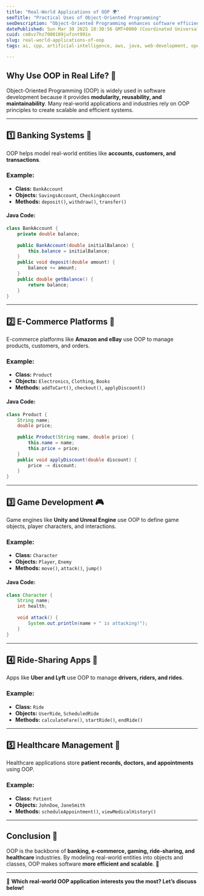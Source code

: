 ```yaml
---
title: "Real-World Applications of OOP 🌍"
seoTitle: "Practical Uses of Object-Oriented Programming"
seoDescription: "Object-Oriented Programming enhances software efficiency and scalability in banking, e-commerce, gaming, ride-sharing, and healthcare"
datePublished: Sun Mar 30 2025 18:30:56 GMT+0000 (Coordinated Universal Time)
cuid: cm8vz7hz7000109jufznt991o
slug: real-world-applications-of-oop
tags: ai, cpp, artificial-intelligence, aws, java, web-development, opensource, computer-science, webdev, developer, coding, devops, object-oriented-programming, web3, devops-articles

---
```


## Why Use OOP in Real Life? 🤔
Object-Oriented Programming (OOP) is widely used in software development because it provides **modularity, reusability, and maintainability**. Many real-world applications and industries rely on OOP principles to create scalable and efficient systems.

---

## 1️⃣ Banking Systems 🏦
OOP helps model real-world entities like **accounts, customers, and transactions**.

### Example:
- **Class:** `BankAccount`
- **Objects:** `SavingsAccount`, `CheckingAccount`
- **Methods:** `deposit()`, `withdraw()`, `transfer()`

#### Java Code:
```java
class BankAccount {
    private double balance;
    
    public BankAccount(double initialBalance) {
        this.balance = initialBalance;
    }
    public void deposit(double amount) {
        balance += amount;
    }
    public double getBalance() {
        return balance;
    }
}
```

---

## 2️⃣ E-Commerce Platforms 🛒
E-commerce platforms like **Amazon and eBay** use OOP to manage products, customers, and orders.

### Example:
- **Class:** `Product`
- **Objects:** `Electronics`, `Clothing`, `Books`
- **Methods:** `addToCart()`, `checkout()`, `applyDiscount()`

#### Java Code:
```java
class Product {
    String name;
    double price;
    
    public Product(String name, double price) {
        this.name = name;
        this.price = price;
    }
    public void applyDiscount(double discount) {
        price -= discount;
    }
}
```

---

## 3️⃣ Game Development 🎮
Game engines like **Unity and Unreal Engine** use OOP to define game objects, player characters, and interactions.

### Example:
- **Class:** `Character`
- **Objects:** `Player`, `Enemy`
- **Methods:** `move()`, `attack()`, `jump()`

#### Java Code:
```java
class Character {
    String name;
    int health;
    
    void attack() {
        System.out.println(name + " is attacking!");
    }
}
```

---

## 4️⃣ Ride-Sharing Apps 🚗
Apps like **Uber and Lyft** use OOP to manage **drivers, riders, and rides**.

### Example:
- **Class:** `Ride`
- **Objects:** `UserRide`, `ScheduledRide`
- **Methods:** `calculateFare()`, `startRide()`, `endRide()`

---

## 5️⃣ Healthcare Management 🏥
Healthcare applications store **patient records, doctors, and appointments** using OOP.

### Example:
- **Class:** `Patient`
- **Objects:** `JohnDoe`, `JaneSmith`
- **Methods:** `scheduleAppointment()`, `viewMedicalHistory()`

---

## Conclusion 🎯
OOP is the backbone of **banking, e-commerce, gaming, ride-sharing, and healthcare** industries. By modeling real-world entities into objects and classes, OOP makes software **more efficient and scalable**. 🚀

---

💬 **Which real-world OOP application interests you the most? Let’s discuss below!**

